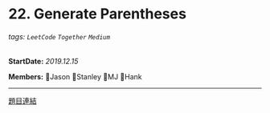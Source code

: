 # 22. Generate Parentheses

###### tags: `LeetCode` `Together` `Medium`

**StartDate:** *2019.12.15*

**Members:** 🐣Jason 🐣Stanley 🐣MJ 🐣Hank

---

[題目連結](https://leetcode.com/problems/generate-parentheses/)
